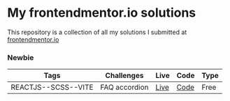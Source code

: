 # My frontendmentor.io solutions

This repository is a collection of all my solutions I submitted at [frontendmentor.io ](https://www.frontendmentor.io/)

### Newbie

| Tags  | Challenges | Live|  Code|  Type| 
| --- | -- |  -- | --  |  -- |
| REACTJS--SCSS--VITE      |  FAQ accordion | [Live](https://gl-faq-accordion.vercel.app/) | [Code](https://github.com/GuillaumeLorel/frontendmentor.io/tree/master/faq-accordion-main) |Free|
